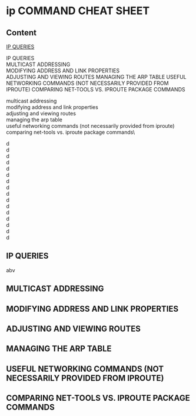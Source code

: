 # ip COMMAND CHEAT SHEET

## Content

[IP QUERIES](#ip_queries)

IP QUERIES\
MULTICAST ADDRESSING\
MODIFYING ADDRESS AND LINK PROPERTIES\
ADJUSTING AND VIEWING ROUTES
MANAGING THE ARP TABLE
USEFUL NETWORKING COMMANDS (NOT NECESSARILY PROVIDED FROM IPROUTE)
COMPARING NET-TOOLS VS. IPROUTE PACKAGE COMMANDS



multicast addressing\
modifying address and link properties\
adjusting and viewing routes\
managing the arp table\
useful networking commands (not necessarily provided from iproute)\
comparing net-tools vs. iproute package commands\



d\
d\
d\
d\
d\
d\
d\
d\
d\
d\
d\
d\
d\
d\
d\
d


## IP QUERIES
abv
## MULTICAST ADDRESSING
## MODIFYING ADDRESS AND LINK PROPERTIES
## ADJUSTING AND VIEWING ROUTES
## MANAGING THE ARP TABLE
## USEFUL NETWORKING COMMANDS (NOT NECESSARILY PROVIDED FROM IPROUTE)
## COMPARING NET-TOOLS VS. IPROUTE PACKAGE COMMANDS
